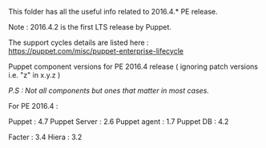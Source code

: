 This folder has all the useful info related to 2016.4.* PE release.

Note : 2016.4.2 is the first LTS release by Puppet.
 
The support cycles details are listed here : https://puppet.com/misc/puppet-enterprise-lifecycle



Puppet component versions for PE 2016.4 release ( ignoring patch versions i.e. "z" in x.y.z )

_P.S : Not all components but ones that matter in most cases._

For PE 2016.4 :

 Puppet        : 4.7
 Puppet Server : 2.6
 Puppet agent  : 1.7
 Puppet DB     : 4.2 
 
 Facter        : 3.4
 Hiera         : 3.2
 
